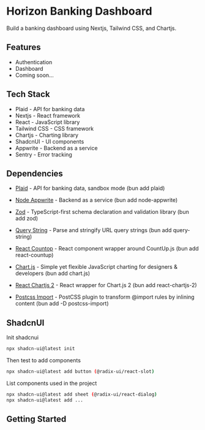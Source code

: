 # Horizon Banking Dashboard

Build a banking dashboard using Nextjs, Tailwind CSS, and Chartjs.

<!-- Image goes here -->

## Features

-  Authentication
-  Dashboard
-  Coming soon...

## Tech Stack

-  Plaid - API for banking data
-  Nextjs - React framework
-  React - JavaScript library
-  Tailwind CSS - CSS framework
-  Chartjs - Charting library
-  ShadcnUI - UI components
-  Appwrite - Backend as a service
-  Sentry - Error tracking

## Dependencies

-  [Plaid](https://plaid.com/) - API for banking data, sandbox mode (bun add plaid)
-  [Node Appwrite](https://appwrite.io/) - Backend as a service (bun add node-appwrite)
-  [Zod](https://www.npmjs.com/package/zod) - TypeScript-first schema declaration and validation library (bun add zod)

-  [Query String](https://www.npmjs.com/package/query-string) - Parse and stringify URL query strings (bun add query-string)
-  [React Countop](https://www.npmjs.com/package/react-countup) - React component wrapper around CountUp.js (bun add react-countup)
-  [Chart.js](https://www.chartjs.org/) - Simple yet flexible JavaScript charting for designers & developers (bun add chart.js)
-  [React Chartjs 2](https://www.npmjs.com/package/react-chartjs-2) - React wrapper for Chart.js 2 (bun add react-chartjs-2)

-  [Postcss Import](https://www.npmjs.com/package/postcss-import) - PostCSS plugin to transform @import rules by inlining content (bun add -D postcss-import)

## ShadcnUI

Init shadcnui

```bash
npx shadcn-ui@latest init
```

Then test to add components

```bash
npx shadcn-ui@latest add button (@radix-ui/react-slot)
```

List components used in the project

```bash
npx shadcn-ui@latest add sheet (@radix-ui/react-dialog)
npx shadcn-ui@latest add ...
```

## Getting Started

